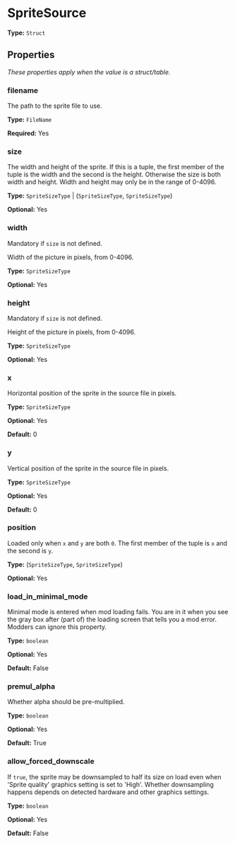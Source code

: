 # SpriteSource

**Type:** `Struct`

## Properties

*These properties apply when the value is a struct/table.*

### filename

The path to the sprite file to use.

**Type:** `FileName`

**Required:** Yes

### size

The width and height of the sprite. If this is a tuple, the first member of the tuple is the width and the second is the height. Otherwise the size is both width and height. Width and height may only be in the range of 0-4096.

**Type:** `SpriteSizeType` | (`SpriteSizeType`, `SpriteSizeType`)

**Optional:** Yes

### width

Mandatory if `size` is not defined.

Width of the picture in pixels, from 0-4096.

**Type:** `SpriteSizeType`

**Optional:** Yes

### height

Mandatory if `size` is not defined.

Height of the picture in pixels, from 0-4096.

**Type:** `SpriteSizeType`

**Optional:** Yes

### x

Horizontal position of the sprite in the source file in pixels.

**Type:** `SpriteSizeType`

**Optional:** Yes

**Default:** 0

### y

Vertical position of the sprite in the source file in pixels.

**Type:** `SpriteSizeType`

**Optional:** Yes

**Default:** 0

### position

Loaded only when `x` and `y` are both `0`. The first member of the tuple is `x` and the second is `y`.

**Type:** (`SpriteSizeType`, `SpriteSizeType`)

**Optional:** Yes

### load_in_minimal_mode

Minimal mode is entered when mod loading fails. You are in it when you see the gray box after (part of) the loading screen that tells you a mod error. Modders can ignore this property.

**Type:** `boolean`

**Optional:** Yes

**Default:** False

### premul_alpha

Whether alpha should be pre-multiplied.

**Type:** `boolean`

**Optional:** Yes

**Default:** True

### allow_forced_downscale

If `true`, the sprite may be downsampled to half its size on load even when 'Sprite quality' graphics setting is set to 'High'. Whether downsampling happens depends on detected hardware and other graphics settings.

**Type:** `boolean`

**Optional:** Yes

**Default:** False

